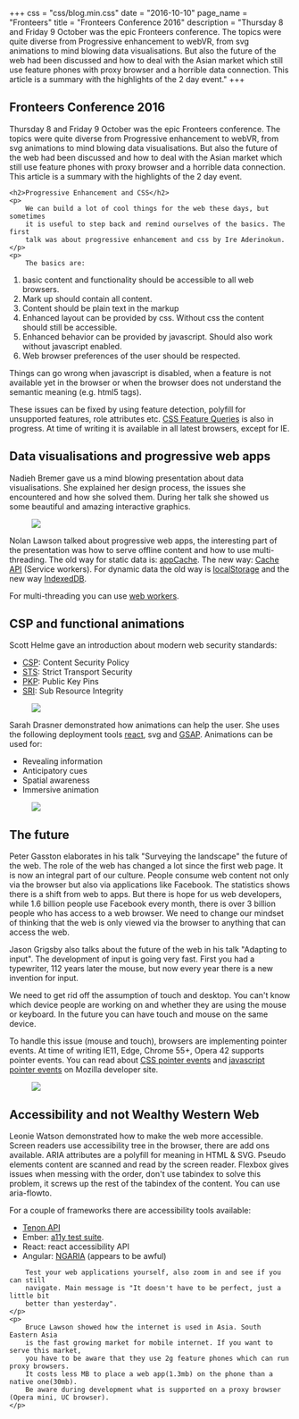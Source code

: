 +++
css = "css/blog.min.css"
date = "2016-10-10"
page_name = "Fronteers"
title = "Fronteers Conference 2016"
description = "Thursday 8 and Friday 9 October was the epic Fronteers conference. The topics were quite diverse from Progressive enhancement to webVR, from svg animations to mind blowing data visualisations. But also the future of the web had been discussed and how to deal with the Asian market which still use feature phones with proxy browser and a horrible data connection. This article is a summary with the highlights of the 2 day event."
+++

<article role="article">
    <h1>Fronteers Conference 2016</h1>
    <p>
        Thursday 8 and Friday 9 October was the epic Fronteers conference.
        The topics were quite diverse from Progressive enhancement to webVR,
        from svg animations to mind blowing data visualisations. But also the
        future of the web had been discussed and how to deal with the Asian market
        which still use feature phones with proxy browser and a horrible data connection.
        This article is a summary with the highlights of the 2 day event.
    </p>

    <h2>Progressive Enhancement and CSS</h2>
    <p>
        We can build a lot of cool things for the web these days, but sometimes
        it is useful to step back and remind ourselves of the basics. The first
        talk was about progressive enhancement and css by Ire Aderinokun.
    </p>
    <p>
        The basics are:
   </p>
   <ol>
        <li>basic content and functionality should be accessible to all web browsers. </li>
        <li>Mark up should contain all content.</li>
        <li>Content should be plain text in the markup</li>
        <li>Enhanced layout can be provided by css. Without css the content should still be accessible.</li>
        <li>Enhanced behavior can be provided by javascript. Should also work without javascript enabled.</li>
        <li>Web browser preferences of the user should be respected.</li>
    </ol>
    <p>
        Things can go wrong when javascript is disabled, when a feature is not
        available yet in the browser or when the browser does not understand the
        semantic meaning (e.g. html5 tags).
    </p>
    <p>
        These issues can be fixed by using feature detection, polyfill for unsupported
        features, role attributes etc. <a href="https://developer.mozilla.org/en-US/docs/Web/CSS/@supports">CSS Feature Queries</a>
        is also in progress. At time of writing it is available in all latest browsers, except for IE.
    </p>
    <h2>Data visualisations and progressive web apps</h2>
    <p>
        Nadieh Bremer gave us a mind blowing presentation about data visualisations.
        She explained her design process, the issues she encountered and how she solved
        them. During her talk she showed us some beautiful and amazing interactive graphics.
    </p>
    <figure>
        <img src="/img/nadieh_bremer.jpg">
    </figure>
    <p>
        Nolan Lawson talked about progressive web apps, the interesting part of
        the presentation was how to serve offline content and how to use multi-threading.
        The old way for static data is:
        <a href=="https://www.html5rocks.com/en/tutorials/appcache/beginner/">appCache</a>.
        The new way: <a href="https://developers.google.com/web/fundamentals/getting-started/primers/service-workers">Cache API</a> (Service workers). For dynamic data the
        old way is <a href="https://developer.mozilla.org/en-US/docs/Web/API/Web_Storage_API/Using_the_Web_Storage_API">localStorage</a> and the new way <a href="http://blogs.shephertz.com/2014/01/14/html5-learn-how-to-use-indexeddb/">IndexedDB</a>.
    </p>
    <p>
        For multi-threading you can use <a href="http://www.htmlgoodies.com/html5/tutorials/introducing-html-5-web-workers-bringing-multi-threading-to-javascript.html#fbid=bNp9ZTkylph">web workers</a>.
    </p>
    <h2>CSP and functional animations</h2>
    <p>
        Scott Helme gave an introduction about modern web security standards:
    </p>
    <ul>
        <li><a href="https://developer.mozilla.org/en-US/docs/Web/Security/CSP/Introducing_Content_Security_Policy">CSP</a>: Content Security Policy</li>
        <li><a href="https://developer.mozilla.org/en-US/docs/Web/Security/HTTP_strict_transport_security">STS</a>: Strict Transport Security</li>
        <li><a href="https://developer.mozilla.org/en-US/docs/Web/Security/Public_Key_Pinning">PKP</a>: Public Key Pins</li>
        <li><a href="https://developer.mozilla.org/en-US/docs/Web/Security/Subresource_Integrity">SRI</a>: Sub Resource Integrity</li>
    </ul>
    <figure>
        <img src="/img/scott_helme.jpg">
    </figure>
    <p>
        Sarah Drasner demonstrated how animations can help the user. She uses the
        following deployment tools <a href="https://facebook.github.io/react/">react</a>,
        svg and <a href="http://greensock.com/">GSAP</a>. Animations can be used for:
    </p>
    <ul>
        <li>Revealing information</li>
        <li>Anticipatory cues</li>
        <li>Spatial awareness</li>
        <li>Immersive animation</li>
    </ul>
    <figure>
        <img src="/img/sara_drasner.jpg">
    </figure>
    <h2>The future</h2>
    <p>
        Peter Gasston elaborates in his talk "Surveying the landscape" the future
        of the web. The role of the web has changed a lot since the first web page.
        It is now an integral part of our culture. People consume web content not
        only via the browser but also via applications like Facebook. The
        statistics shows there is a shift from web to apps. But there is
        hope for us web developers, while 1.6 billion people use Facebook every month,
        there is over 3 billion people who has access to a web browser. We
        need to change our mindset of thinking that the web is only viewed via the browser to
        anything that can access the web.
    </p>
    <p>
        Jason Grigsby also talks about the future of the web in his talk "Adapting to input".
        The development of input is going very fast. First you had a typewriter, 112 years
        later the mouse, but now every year there is a new invention for input.
    </p>
    <p>
        We need to get rid off the assumption of touch and desktop. You can't know
        which device people are working on and whether they are using the mouse or
        keyboard. In the future you can have touch and mouse on the same device.
    </p>
    <p>
        To handle this issue (mouse and touch), browsers are implementing pointer events.
        At time of writing IE11, Edge, Chrome 55+, Opera 42 supports pointer events.        
        You can read about <a href="https://developer.mozilla.org/en-US/docs/Web/CSS/pointer-events">CSS pointer events</a>
        and <a href="https://developer.mozilla.org/en-US/docs/Web/API/Pointer_events">javascript pointer events</a> on Mozilla developer site.
    </p>    
    <figure>
        <img src="/img/jason_grigsby.jpg">
    </figure>
    <h2>Accessibility and not Wealthy Western Web</h2>
    <p>
        Leonie Watson demonstrated how to make the web more accessible.
        Screen readers use accessibility tree in the browser, there are
        add ons available. ARIA attributes are a polyfill for meaning in HTML & SVG.
        Pseudo elements content are scanned and read by the screen reader.
        Flexbox gives issues when messing with the order, don't use tabindex to solve
        this problem, it screws up the rest of the tabindex of the content. You can
        use aria-flowto.
    </p>
    <p>
        For a couple of frameworks there are accessibility tools available:        
    </p>
    <ul>
        <li><a href="tenon.io">Tenon API</a></li>
        <li>Ember: <a href="https://github.com/ember-a11y/ember-a11y-testing">a11y test suite</a>.</li>
        <li>React: react accessibility API</li>
        <li>Angular: <a href="https://docs.angularjs.org/guide/accessibility">NGARIA</a> (appears to be awful)</li>
    </ul>
    <p>

        Test your web applications yourself, also zoom in and see if you can still
        navigate. Main message is "It doesn't have to be perfect, just a little bit
        better than yesterday".
    </p>
    <p>
        Bruce Lawson showed how the internet is used in Asia. South Eastern Asia
        is the fast growing market for mobile internet. If you want to serve this market,
        you have to be aware that they use 2g feature phones which can run proxy browsers.        
        It costs less MB to place a web app(1.3mb) on the phone than a native one(30mb).
        Be aware during development what is supported on a proxy browser (Opera mini, UC browser).
    </p>    
</article>
